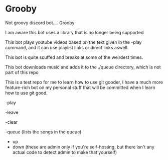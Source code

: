 # Grooby
Not groovy discord bot.... Grooby


I am aware this bot uses a library that is no longer being supported

This bot plays youtube videos based on the text given in the -play command, and it can use playlist links or direct links aswell.

This bot is quite scuffed and breaks at some of the weirdest times.

This bot downloads music and adds it to the ./queue directory, which is not part of this repo

This is a test repo for me to learn how to use git gooder, I have a much more feature-rich bot on my personal stuff that will be committed when I learn how to use git good.

  -play <song to play>

  -leave

  -clear

  -queue (lists the songs in the queue)

  - up
  - down (these are admin only if you're self-hosting, but there isn't any actual code to detect admin to make that yourself)
